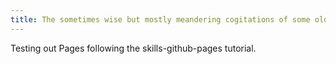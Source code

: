 ```yaml
---
title: The sometimes wise but mostly meandering cogitations of some old geek. 
---
```


Testing out Pages following the skills-github-pages tutorial. 
